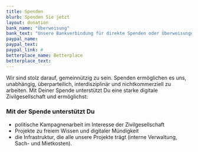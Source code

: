 ```yaml
---
title: Spenden
blurb: Spenden Sie jetzt
layout: donation
bank_name: "Überweisung"
bank_text: "Unsere Bankverbindung für direkte Spenden oder Überweisungen und Daueraufträge ist:"
paypal_name: 
paypal_text: 
paypal_link: #
betterplace_name: Betterplace
betterplace_text: 
---
```


Wir sind stolz darauf, gemeinnützig zu sein. Spenden ermöglichen es uns, unabhängig, überparteilich, interdisziplinär und nichtkommerziell zu arbeiten. Mit Deiner Spende unterstützt Du eine starke digitale Zivilgesellschaft und ermöglichst:

### Mit der Spende unterstützt Du

- politische Kampagnenarbeit im Interesse der Zivilgesellschaft
- Projekte zu freiem Wissen und digitaler Mündigkeit
- die Infrastruktur, die alle unsere Projekte trägt (interne Verwaltung, Sach- und Mietkosten). 